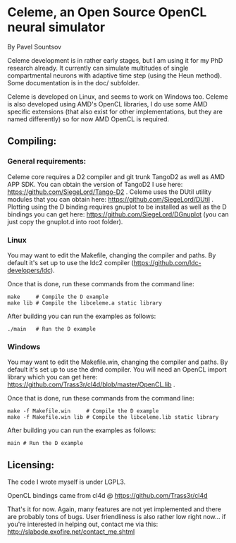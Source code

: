 # Celeme, an Open Source OpenCL neural simulator

By Pavel Sountsov

Celeme development is in rather early stages, but I am using it for my PhD research already. It currently can simulate multitudes of single compartmental neurons with adaptive time step (using the Heun method). Some documentation is in the doc/ subfolder.

Celeme is developed on Linux, and seems to work on Windows too. Celeme is also developed using AMD's OpenCL libraries, I do use some AMD specific extensions (that also exist for other implementations, but they are named differently) so for now AMD OpenCL is required.

## Compiling:

### General requirements:

Celeme core requires a D2 compiler and git trunk TangoD2 as well as AMD APP SDK. You can obtain the version of TangoD2 I use here: https://github.com/SiegeLord/Tango-D2 .
Celeme uses the DUtil utility modules that you can obtain here: https://github.com/SiegeLord/DUtil .
Plotting using the D binding requires gnuplot to be installed as well as the D bindings you can get here: https://github.com/SiegeLord/DGnuplot (you can just copy the gnuplot.d into root folder).

### Linux

You may want to edit the Makefile, changing the compiler and paths. By default it's set up to use the ldc2 compiler (https://github.com/ldc-developers/ldc).

Once that is done, run these commands from the command line:

    make     # Compile the D example
    make lib # Compile the libceleme.a static library

After building you can run the examples as follows:

    ./main   # Run the D example

### Windows

You may want to edit the Makefile.win, changing the compiler and paths. By default it's set up to use the dmd compiler. You will need an OpenCL import library which you can get here: https://github.com/Trass3r/cl4d/blob/master/OpenCL.lib .

Once that is done, run these commands from the command line:

    make -f Makefile.win     # Compile the D example
    make -f Makefile.win lib # Compile the libceleme.lib static library

After building you can run the examples as follows:

    main # Run the D example

## Licensing:

The code I wrote myself is under LGPL3.

OpenCL bindings came from cl4d @ https://github.com/Trass3r/cl4d

That's it for now. Again, many features are not yet implemented and there are probably tons of bugs. User friendliness is also rather low right now... if you're interested in helping out, contact me via this: http://slabode.exofire.net/contact_me.shtml
